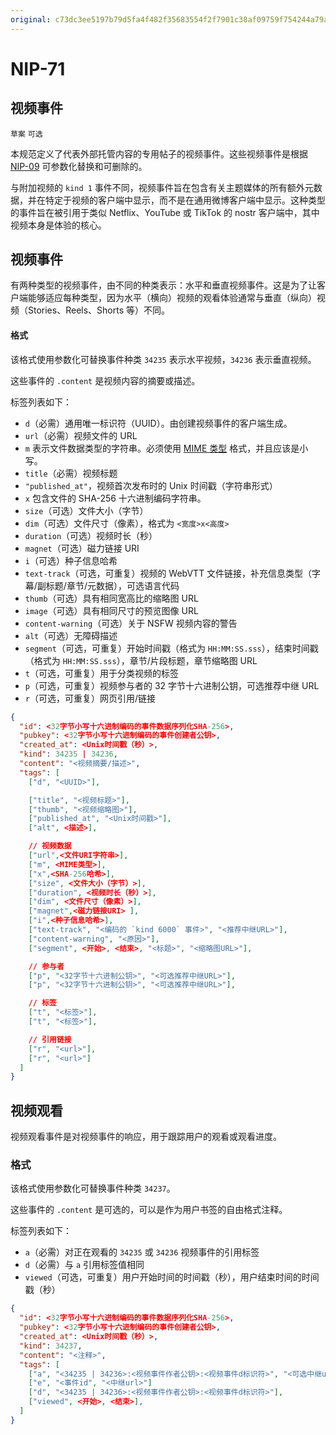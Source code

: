 ```yaml
---
original: c73dc3ee5197b79d5fa4f482f35683554f2f7901c38af09759f754244a79aaac
---
```


NIP-71
======

视频事件
---------------

`草案` `可选`

本规范定义了代表外部托管内容的专用帖子的视频事件。这些视频事件是根据 [NIP-09](09.md) 可参数化替换和可删除的。

与附加视频的 `kind 1` 事件不同，视频事件旨在包含有关主题媒体的所有额外元数据，并在特定于视频的客户端中显示，而不是在通用微博客户端中显示。这种类型的事件旨在被引用于类似 Netflix、YouTube 或 TikTok 的 nostr 客户端中，其中视频本身是体验的核心。

## 视频事件

有两种类型的视频事件，由不同的种类表示：水平和垂直视频事件。这是为了让客户端能够适应每种类型，因为水平（横向）视频的观看体验通常与垂直（纵向）视频（Stories、Reels、Shorts 等）不同。

#### 格式

该格式使用参数化可替换事件种类 `34235` 表示水平视频，`34236` 表示垂直视频。

这些事件的 `.content` 是视频内容的摘要或描述。

标签列表如下：
* `d`（必需）通用唯一标识符（UUID）。由创建视频事件的客户端生成。
* `url`（必需）视频文件的 URL
* `m` 表示文件数据类型的字符串。必须使用 [MIME 类型](https://developer.mozilla.org/en-US/docs/Web/HTTP/Basics_of_HTTP/MIME_types/Common_types) 格式，并且应该是小写。
* `title`（必需）视频标题
* `"published_at"`，视频首次发布时的 Unix 时间戳（字符串形式）
* `x` 包含文件的 SHA-256 十六进制编码字符串。
* `size`（可选）文件大小（字节）
* `dim`（可选）文件尺寸（像素），格式为 `<宽度>x<高度>`
* `duration`（可选）视频时长（秒）
* `magnet`（可选）磁力链接 URI
* `i`（可选）种子信息哈希
* `text-track`（可选，可重复）视频的 WebVTT 文件链接，补充信息类型（字幕/副标题/章节/元数据），可选语言代码
* `thumb`（可选）具有相同宽高比的缩略图 URL
* `image`（可选）具有相同尺寸的预览图像 URL
* `content-warning`（可选）关于 NSFW 视频内容的警告
* `alt`（可选）无障碍描述
* `segment`（可选，可重复）开始时间戳（格式为 `HH:MM:SS.sss`），结束时间戳（格式为 `HH:MM:SS.sss`），章节/片段标题，章节缩略图 URL
* `t`（可选，可重复）用于分类视频的标签
* `p`（可选，可重复）视频参与者的 32 字节十六进制公钥，可选推荐中继 URL
* `r`（可选，可重复）网页引用/链接

```json
{
  "id": <32字节小写十六进制编码的事件数据序列化SHA-256>,
  "pubkey": <32字节小写十六进制编码的事件创建者公钥>,
  "created_at": <Unix时间戳（秒）>,
  "kind": 34235 | 34236,
  "content": "<视频摘要/描述>",
  "tags": [
    ["d", "<UUID>"],

    ["title", "<视频标题>"],
    ["thumb", "<视频缩略图>"],
    ["published_at", "<Unix时间戳>"],
    ["alt", <描述>],

    // 视频数据
    ["url",<文件URI字符串>],
    ["m", <MIME类型>],
    ["x",<SHA-256哈希>],
    ["size", <文件大小（字节）>],
    ["duration", <视频时长（秒）>],
    ["dim", <文件尺寸（像素）>],
    ["magnet",<磁力链接URI> ],
    ["i",<种子信息哈希>],
    ["text-track", "<编码的 `kind 6000` 事件>", "<推荐中继URL>"],
    ["content-warning", "<原因>"],
    ["segment", <开始>, <结束>, "<标题>", "<缩略图URL>"],

    // 参与者
    ["p", "<32字节十六进制公钥>", "<可选推荐中继URL>"],
    ["p", "<32字节十六进制公钥>", "<可选推荐中继URL>"],

    // 标签
    ["t", "<标签>"],
    ["t", "<标签>"],

    // 引用链接
    ["r", "<url>"],
    ["r", "<url>"]
  ]
}
```

## 视频观看

视频观看事件是对视频事件的响应，用于跟踪用户的观看或观看进度。

### 格式

该格式使用参数化可替换事件种类 `34237`。

这些事件的 `.content` 是可选的，可以是作为用户书签的自由格式注释。

标签列表如下：
* `a`（必需）对正在观看的 `34235` 或 `34236` 视频事件的引用标签
* `d`（必需）与 `a` 引用标签值相同
* `viewed`（可选，可重复）用户开始时间的时间戳（秒），用户结束时间的时间戳（秒）


```json
{
  "id": <32字节小写十六进制编码的事件数据序列化SHA-256>,
  "pubkey": <32字节小写十六进制编码的事件创建者公钥>,
  "created_at": <Unix时间戳（秒）>,
  "kind": 34237,
  "content": "<注释>",
  "tags": [
    ["a", "<34235 | 34236>:<视频事件作者公钥>:<视频事件d标识符>", "<可选中继url>"],
    ["e", "<事件id", "<中继url>"]
    ["d", "<34235 | 34236>:<视频事件作者公钥>:<视频事件d标识符>"],
    ["viewed", <开始>, <结束>],
  ]
}
```